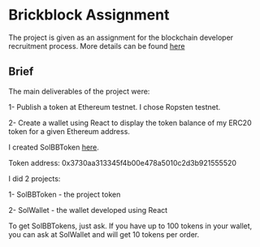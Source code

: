 # Brickblock Assignment
The project is given as an assignment for the blockchain developer recruitment process. More details can be found [here](https://github.com/brickblock-io/coding-challenge-blockchain)


## Brief
The main deliverables of the project were:

1- Publish a token at Ethereum testnet. I chose Ropsten testnet.

2- Create a wallet using React to display the token balance of my ERC20 token for a given Ethereum address.



I created SolBBToken [here](https://ropsten.etherscan.io/address/0x3730aa313345f4b00e478a5010c2d3b921555520).

Token address: 0x3730aa313345f4b00e478a5010c2d3b921555520


I did 2 projects:

1- SolBBToken - the project token

2- SolWallet - the wallet developed using React


To get SolBBTokens, just ask.
If you have up to 100 tokens in your wallet, you can ask at SolWallet and will get 10 tokens per order.



